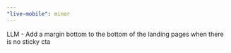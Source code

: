 ```yaml
---
"live-mobile": minor
---
```


LLM - Add a margin bottom to the bottom of the landing pages when there is no sticky cta
